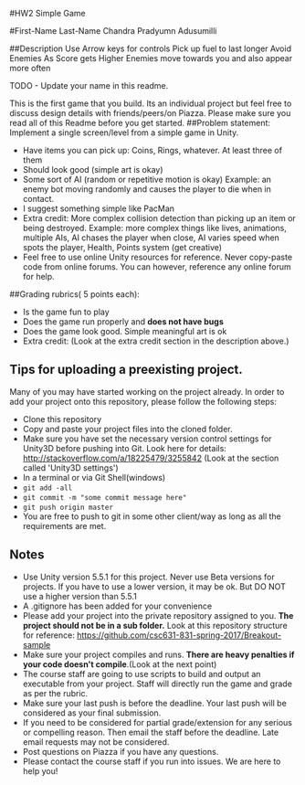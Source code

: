 #HW2 Simple Game

#First-Name Last-Name
Chandra Pradyumn Adusumilli

##Description
Use Arrow keys for controls
Pick up fuel to last longer
Avoid Enemies
As Score gets Higher Enemies move towards you and also appear more often

TODO - Update your name in this readme.


This is the first game that you build. Its an individual project but feel free to discuss design details with friends/peers/on Piazza. Please make sure you read all of this Readme before you get started.
##Problem statement:
Implement a single screen/level from a simple game in Unity. 

* Have items you can pick up: Coins, Rings, whatever. At least three of them
* Should look good (simple art is okay)
* Some sort of AI (random or repetitive motion is okay) Example: an enemy bot moving randomly and causes the player to die when in contact.
* I suggest something simple like PacMan
* Extra credit: More complex collision detection than picking up an item or being destroyed. Example: more complex things like lives, animations, multiple AIs, AI chases the player when close, AI varies speed when spots the player, Health, Points system (get creative)
* Feel free to use online Unity resources for reference. Never copy-paste code from online forums. You can however, reference any online forum for help.

##Grading rubrics( 5 points each):
* Is the game fun to play
* Does the game run properly and **does not have bugs**
* Does the game look good. Simple meaningful art is ok
* Extra credit: (Look at the extra credit section in the description above.)


## Tips for uploading a preexisting project.
Many of you may have started working on the project already. In order to add your project onto this repository, please follow the following steps:

* Clone this repository
* Copy and paste your project files into the cloned folder.
* Make sure you have set the necessary version control settings for Unity3D before pushing into Git. Look here for details: http://stackoverflow.com/a/18225479/3255842 (Look at the section called 'Unity3D settings')
* In a terminal or via Git Shell(windows)
* `git add -all`
* `git commit -m "some commit message here"`
* `git push origin master`
* You are free to push to git in some other client/way as long as all the requirements are met.

## Notes
* Use Unity version 5.5.1 for this project. Never use Beta versions for projects. If you have to use a lower version, it may be ok. But DO NOT use a higher version than 5.5.1
* A .gitignore has been added for your convenience
* Please add your project into the private repository assigned to you. **The project should not be in a sub folder.** Look at this repository structure for reference: https://github.com/csc631-831-spring-2017/Breakout-sample
* Make sure your project compiles and runs. **There are heavy penalties if your code doesn't compile**.(Look at the next point)
* The course staff are going to use scripts to build and output an executable from your project. Staff will directly run the game and grade as per the rubric.
* Make sure your last push is before the deadline. Your last push will be considered as your final submission.
* If you need to be considered for partial grade/extension for any serious or compelling reason. Then email the staff before the deadline. Late email requests may not be considered.
* Post questions on Piazza if you have any questions.
* Please contact the course staff if you run into issues. We are here to help you!